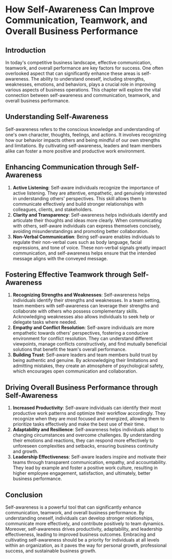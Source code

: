 How Self-Awareness Can Improve Communication, Teamwork, and Overall Business Performance
=================================================================================================

Introduction
------------

In today's competitive business landscape, effective communication, teamwork, and overall performance are key factors for success. One often overlooked aspect that can significantly enhance these areas is self-awareness. The ability to understand oneself, including strengths, weaknesses, emotions, and behaviors, plays a crucial role in improving various aspects of business operations. This chapter will explore the vital connection between self-awareness and communication, teamwork, and overall business performance.

Understanding Self-Awareness
----------------------------

Self-awareness refers to the conscious knowledge and understanding of one's own character, thoughts, feelings, and actions. It involves recognizing how our behavior impacts others and being mindful of our own strengths and limitations. By cultivating self-awareness, leaders and team members alike can foster a more positive and productive work environment.

Enhancing Communication through Self-Awareness
----------------------------------------------

1. **Active Listening**: Self-aware individuals recognize the importance of active listening. They are attentive, empathetic, and genuinely interested in understanding others' perspectives. This skill allows them to communicate effectively and build stronger relationships with colleagues, clients, and stakeholders.
2. **Clarity and Transparency**: Self-awareness helps individuals identify and articulate their thoughts and ideas more clearly. When communicating with others, self-aware individuals can express themselves concisely, avoiding misunderstandings and promoting better collaboration.
3. **Non-Verbal Communication**: Being self-aware enables individuals to regulate their non-verbal cues such as body language, facial expressions, and tone of voice. These non-verbal signals greatly impact communication, and self-awareness helps ensure that the intended message aligns with the conveyed message.

Fostering Effective Teamwork through Self-Awareness
---------------------------------------------------

1. **Recognizing Strengths and Weaknesses**: Self-awareness helps individuals identify their strengths and weaknesses. In a team setting, team members with self-awareness can leverage their strengths and collaborate with others who possess complementary skills. Acknowledging weaknesses also allows individuals to seek help or delegate tasks where needed.
2. **Empathy and Conflict Resolution**: Self-aware individuals are more empathetic towards others' perspectives, fostering a conducive environment for conflict resolution. They can understand different viewpoints, manage conflicts constructively, and find mutually beneficial solutions that benefit the team's overall performance.
3. **Building Trust**: Self-aware leaders and team members build trust by being authentic and genuine. By acknowledging their limitations and admitting mistakes, they create an atmosphere of psychological safety, which encourages open communication and collaboration.

Driving Overall Business Performance through Self-Awareness
-----------------------------------------------------------

1. **Increased Productivity**: Self-aware individuals can identify their most productive work patterns and optimize their workflow accordingly. They recognize when they are most focused and energized, allowing them to prioritize tasks effectively and make the best use of their time.
2. **Adaptability and Resilience**: Self-awareness helps individuals adapt to changing circumstances and overcome challenges. By understanding their emotions and reactions, they can respond more effectively to unforeseen complexities and setbacks, ensuring business continuity and growth.
3. **Leadership Effectiveness**: Self-aware leaders inspire and motivate their teams through transparent communication, empathy, and accountability. They lead by example and foster a positive work culture, resulting in higher employee engagement, satisfaction, and ultimately, better business performance.

Conclusion
----------

Self-awareness is a powerful tool that can significantly enhance communication, teamwork, and overall business performance. By understanding oneself, individuals can develop stronger relationships, communicate more effectively, and contribute positively to team dynamics. Moreover, self-awareness drives productivity, adaptability, and leadership effectiveness, leading to improved business outcomes. Embracing and cultivating self-awareness should be a priority for individuals at all levels within an organization, as it paves the way for personal growth, professional success, and sustainable business growth.

